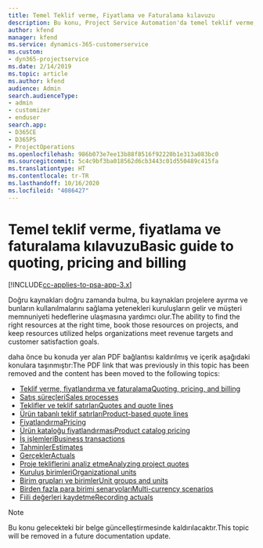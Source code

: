 ```yaml
---
title: Temel Teklif verme, Fiyatlama ve Faturalama kılavuzu
description: Bu konu, Project Service Automation'da temel teklif verme, faturalama ve fiyatlandırma hakkındaki bilgilere bağlantı sağlar.
author: kfend
manager: kfend
ms.service: dynamics-365-customerservice
ms.custom:
- dyn365-projectservice
ms.date: 2/14/2019
ms.topic: article
ms.author: kfend
audience: Admin
search.audienceType:
- admin
- customizer
- enduser
search.app:
- D365CE
- D365PS
- ProjectOperations
ms.openlocfilehash: 986b073e7ee13b88f8516f92220b1e313a083bc0
ms.sourcegitcommit: 5c4c9bf3ba018562d6cb3443c01d550489c415fa
ms.translationtype: HT
ms.contentlocale: tr-TR
ms.lasthandoff: 10/16/2020
ms.locfileid: "4086427"
---
```

# <a name="basic-guide-to-quoting-pricing-and-billing"></a><span data-ttu-id="d4de9-103">Temel teklif verme, fiyatlama ve faturalama kılavuzu</span><span class="sxs-lookup"><span data-stu-id="d4de9-103">Basic guide to quoting, pricing and billing</span></span>

[!INCLUDE[cc-applies-to-psa-app-3.x](../../includes/cc-applies-to-psa-app-3x.md)]

<span data-ttu-id="d4de9-104">Doğru kaynakları doğru zamanda bulma, bu kaynakları projelere ayırma ve bunların kullanılmalarını sağlama yetenekleri kuruluşların gelir ve müşteri memnuniyeti hedeflerine ulaşmasına yardımcı olur.</span><span class="sxs-lookup"><span data-stu-id="d4de9-104">The ability to find the right resources at the right time, book those resources on projects, and keep resources utilized helps organizations meet revenue targets and customer satisfaction goals.</span></span> 

<span data-ttu-id="d4de9-105">daha önce bu konuda yer alan PDF bağlantısı kaldırılmış ve içerik aşağıdaki konulara taşınmıştır:</span><span class="sxs-lookup"><span data-stu-id="d4de9-105">The PDF link that was previously in this topic has been removed and the content has been moved to the following topics:</span></span>

- [<span data-ttu-id="d4de9-106">Teklif verme, fiyatlandırma ve faturalama</span><span class="sxs-lookup"><span data-stu-id="d4de9-106">Quoting, pricing, and billing</span></span>](../quote-bill-price.md)
- [<span data-ttu-id="d4de9-107">Satış süreçleri</span><span class="sxs-lookup"><span data-stu-id="d4de9-107">Sales processes</span></span>](../basic-sales-process.md)
- [<span data-ttu-id="d4de9-108">Teklifler ve teklif satırları</span><span class="sxs-lookup"><span data-stu-id="d4de9-108">Quotes and quote lines</span></span>](../basic-quote-lines.md)
- [<span data-ttu-id="d4de9-109">Ürün tabanlı teklif satırları</span><span class="sxs-lookup"><span data-stu-id="d4de9-109">Product-based quote lines</span></span>](../product-based-quote-lines.md)
- [<span data-ttu-id="d4de9-110">Fiyatlandırma</span><span class="sxs-lookup"><span data-stu-id="d4de9-110">Pricing</span></span>](../basic-pricing.md)
- [<span data-ttu-id="d4de9-111">Ürün kataloğu fiyatlandırması</span><span class="sxs-lookup"><span data-stu-id="d4de9-111">Product catalog pricing</span></span>](../product-catalog-pricing.md)
- [<span data-ttu-id="d4de9-112">İş işlemleri</span><span class="sxs-lookup"><span data-stu-id="d4de9-112">Business transactions</span></span>](../basic-business-transactions.md)
- [<span data-ttu-id="d4de9-113">Tahminler</span><span class="sxs-lookup"><span data-stu-id="d4de9-113">Estimates</span></span>](../estimates.md)
- [<span data-ttu-id="d4de9-114">Gerçekler</span><span class="sxs-lookup"><span data-stu-id="d4de9-114">Actuals</span></span>](../actuals.md)
- [<span data-ttu-id="d4de9-115">Proje tekliflerini analiz etme</span><span class="sxs-lookup"><span data-stu-id="d4de9-115">Analyzing project quotes</span></span>](../basic-analyzing-quotes.md)
- [<span data-ttu-id="d4de9-116">Kuruluş birimleri</span><span class="sxs-lookup"><span data-stu-id="d4de9-116">Organizational units</span></span>](../advanced-organizational.md)
- [<span data-ttu-id="d4de9-117">Birim grupları ve birimler</span><span class="sxs-lookup"><span data-stu-id="d4de9-117">Unit groups and units</span></span>](../advanced-units.md)
- [<span data-ttu-id="d4de9-118">Birden fazla para birimi senaryoları</span><span class="sxs-lookup"><span data-stu-id="d4de9-118">Multi-currency scenarios</span></span>](../advanced-currency.md)
- [<span data-ttu-id="d4de9-119">Fiili değerleri kaydetme</span><span class="sxs-lookup"><span data-stu-id="d4de9-119">Recording actuals</span></span>](../advanced-actuals.md)

> [!NOTE]
> <span data-ttu-id="d4de9-120">Bu konu gelecekteki bir belge güncelleştirmesinde kaldırılacaktır.</span><span class="sxs-lookup"><span data-stu-id="d4de9-120">This topic will be removed in a future documentation update.</span></span> 
